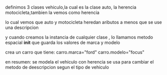 definimos 3 clases
vehiculo,la cual es la clase
auto, la herencia
motocicleta,tambien la vemos como herencia

lo cual vemos que auto y motocicleta heredan aributos a menos que se use una descripcion 

y cuando creamos la instancia de cualquier clase , lo llamamos 
metodo espacial __init__ que guarda los valores de marca y modelo

crea un carro que tiene:
carro.marca="ford"
carro.modelo="focus"

en resumen:
se modela el vehiculo con herencia
se usa para cambiar el metodo de deescripcion segun el tipo de vehiculo
